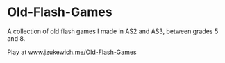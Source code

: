 # Old-Flash-Games
A collection of old flash games I made in AS2 and AS3, between grades 5 and 8.

Play at www.jzukewich.me/Old-Flash-Games
